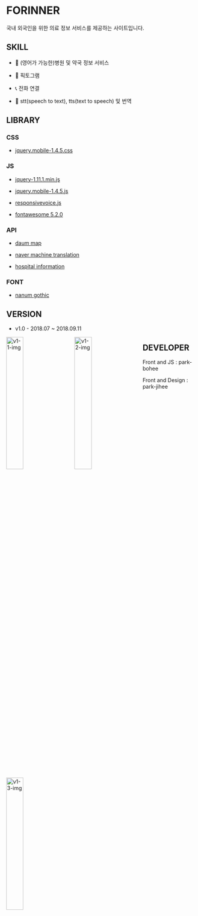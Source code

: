 # FORINNER

국내 외국인을 위한 의료 정보 서비스를 제공하는 사이트입니다.

## SKILL

* :hospital: (영어가 가능한)병원 및 약국 정보 서비스

* :bust_in_silhouette: 픽토그램

* :telephone_receiver: 전화 연결

* :microphone: stt(speech to text), tts(text to speech) 및 번역

## LIBRARY

### CSS

* [jquery.mobile-1.4.5.css](http://code.jquery.com/mobile/1.4.5/jquery.mobile-1.4.5.css)

### JS

* [jquery-1.11.1.min.js](http://code.jquery.com/jquery-1.11.1.min.js)

* [jquery.mobile-1.4.5.js](http://code.jquery.com/mobile/1.4.5/jquery.mobile-1.4.5.js)

* [responsivevoice.js](https://responsivevoice.org/)

* [fontawesome 5.2.0](https://use.fontawesome.com/releases/v5.2.0/js/all.js)

### API

* [daum map](http://apis.map.daum.net/)

* [naver machine translation](https://developers.naver.com/docs/labs/translator/)

* [hospital information](https://data.seoul.go.kr/dataList/datasetView.do?infId=OA-13035&srvType=S&serviceKind=1&currentPageNo=1&searchValue=&searchKey=null)

### FONT

* [nanum gothic](https://fonts.googleapis.com/css?family=Nanum+Gothic)

## VERSION

* v1.0 - 2018.07 ~ 2018.09.11

<img src="https://github.com/park-bohee/forinner/blob/master/img/readme/1.PNG" width="30%" alt="v1-1-img" style="float:left; margin-right:30px;"/>

<img src="https://github.com/park-bohee/forinner/blob/master/img/readme/2.PNG" width="30%" alt="v1-2-img" style="float:left; margin-right:30px;"/>

<img src="https://github.com/park-bohee/forinner/blob/master/img/readme/3.PNG" width="30%" alt="v1-3-img" style="float:left;"/>

## DEVELOPER

Front and JS : park-bohee

Front and Design : park-jihee